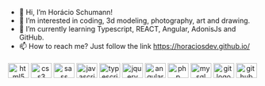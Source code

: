 - 👋 Hi, I’m Horácio Schumann!
- 👀 I’m interested in coding, 3d modeling, photography, art and drawing.
- 🌱 I’m currently learning Typescript, REACT, Angular, AdonisJs and GitHub.
- 📫 How to reach me? Just follow the link https://horaciosdev.github.io/

####

<div align="center" >
  <img src="https://cdn.jsdelivr.net/gh/devicons/devicon/icons/html5/html5-original.svg" height="30" width="42" alt="html5 logo"  />
  <img src="https://cdn.jsdelivr.net/gh/devicons/devicon/icons/css3/css3-original.svg" height="30" width="42" alt="css3 logo"  />
  <img src="https://cdn.jsdelivr.net/gh/devicons/devicon/icons/sass/sass-original.svg" height="30" width="42" alt="sass logo"  />  
  <img src="https://cdn.jsdelivr.net/gh/devicons/devicon/icons/javascript/javascript-original.svg" height="30" width="42" alt="javascript logo"  />  
  <img src="https://cdn.jsdelivr.net/gh/devicons/devicon/icons/typescript/typescript-original.svg" height="30" width="42" alt="typescript logo"  />
  <img src="https://cdn.jsdelivr.net/gh/devicons/devicon/icons/jquery/jquery-plain-wordmark.svg" height="30" width="42" alt="jquery logo" />
  <img src="https://cdn.jsdelivr.net/gh/devicons/devicon/icons/angularjs/angularjs-original.svg" height="30" width="42" alt="angular logo" />
  <img src="https://cdn.jsdelivr.net/gh/devicons/devicon/icons/php/php-original.svg" height="30" width="42" alt="php logo"/>
  <img src="https://cdn.jsdelivr.net/gh/devicons/devicon/icons/mysql/mysql-original.svg" height="30" width="42" alt="mysql logo"/>
  <img src="https://cdn.jsdelivr.net/gh/devicons/devicon/icons/git/git-original.svg" height="30" width="42" alt="git logo"  />
  <img src="https://cdn.jsdelivr.net/gh/devicons/devicon/icons/github/github-original-wordmark.svg" height="30" width="42" alt="github logo"  />          
</div>

###
